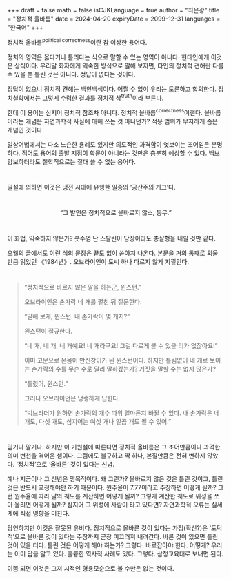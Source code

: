 +++
draft = false
math = false
isCJKLanguage = true
author = "최은광"
title = "정치적 올바름"
date = 2024-04-20
expiryDate = 2099-12-31
languages = "한국어"
+++

정치적 올바름<sup>political correctness</sup>이란 참 이상한 용어다.

정치의 영역은 옳다거나 틀리다는 식으로 말할 수 있는 영역이 아니다. 현대인에게 이것은 상식이다. 우리말 화자에게 익숙한 방식으로 말해 보자면, 타인의 정치적 견해란 다를 수 있을 뿐 틀린 것은 아니다. 정답이 없다는 것이다.

정답이 없으니 정치적 견해는 백인백색이다. 어쩔 수 없이 우리는 토론하고 합의한다. 정치철학에서는 그렇게 수렴한 결과를 정치적 참<sup>truth</sup>이라 부른다.

한데 이 용어는 심지어 정치적 참조차 아니다. 정치적 올바름<sup>correctness</sup>이랜다. 올바름이라는 개념은 자연과학적 사실에 대해 쓰는 것 아니던가? 적용 범위가 무지하게 좁은 개념인 것이다.

일상어법에서는 다소 느슨한 용례도 있지만 의도적인 과격함이 엿보이는 조어임은 분명하다. 적어도 용어의 출발 지점이 학문이 아니라는 것만은 충분히 예상할 수 있다. 백보 양보하더라도 철학적으로는 절대 쓸 수 없는 용어다.

#

일설에 의하면 이것은 냉전 시대에 유행한 일종의 ‘공산주의 개그’다.

#

<center>“그 발언은 정치적으로 올바르지 않소, 동무.”</center>

#

이 화법, 익숙하지 않은가? 콧수염 난 스탈린이 당장이라도 총살형을 내릴 것만 같다.

오웰의 글에서도 이런 식의 문장은 끝도 없이 쏟아져 나온다. 본문을 거의 통째로 외울 만큼 읽었던 《1984년》. 오브라이언이 토씨 하나 다르지 않게 지껄인다.

#

<blockquote>
“정치적으로 바르지 않은 말을 하는군, 윈스턴.”

오브라이언은 손가락 네 개를 펼친 뒤 질문한다.

“말해 보게, 윈스턴. 내 손가락이 몇 개지?”

윈스턴이 절규한다.

“네 개, 네 개, 네 개예요! 네 개라구요! 그걸 다르게 볼 수 있을 리가 없잖아요!”

이미 고문으로 온몸이 만신창이가 된 윈스턴이다. 하지만 틀림없이 네 개로 보이는 손가락의 수를 무슨 수로 달리 말하겠는가? 거짓을 말할 수는 없지 않은가?

“틀렸어, 윈스턴.”

그러나 오브라이언은 냉랭하게 답한다.

“빅브라더가 원하면 손가락의 개수 따위 얼마든지 바뀔 수 있다. 내 손가락은 네 개도, 다섯 개도, 심지어는 여섯 개나 일곱 개도 될 수 있어.”
</blockquote>

#

믿거나 말거나. 하지만 이 기원설에 따른다면 정치적 올바름은 그 조어만큼이나 과격한 의미 변천을 겪어온 셈이다. 그럼에도 불구하고 딱 하나, 본질만큼은 전혀 변하지 않았다. ‘정치적’으로 ‘올바른’ 것이 있다는 신념.

예나 지금이나 그 신념은 맹목적이다. 왜 그런가? 올바르지 않은 것은 틀린 것이고, 틀린 것은 반드시 교정해야만 하기 때문이다. 원주율이 7.77이라고 주장하면 어떻게 될까? 그런 원주율에 따라 달의 궤도를 계산하면 어떻게 될까? 그렇게 계산한 궤도로 위성을 쏘아 올리면 어떻게 될까? 심지어 그 위성에 사람이 타고 있다면? 자연과학적 오류는 실세계에 직접 영향을 미친다.

당연하지만 이것은 잘못된 유비다. 정치적으로 올바른 것이 있다는 가정(확신?)은 ‘도덕적’으로 올바른 것이 있다는 주장까지 곧장 미끄러져 내려간다. 바른 것이 있으면 틀린 것이 있을 터다. 틀린 것은 어떻게 해야 하는가? 그렇다. 바로잡아야 한다. 어떻게? 우리는 이미 답을 알고 있다. 훌륭한 역사적 사례도 있다. 그렇다. 삼청교육대로 보내면 된다.

이쯤 되면 이것은 그저 시적인 형용모순으로 볼 수만은 없는 것이다.